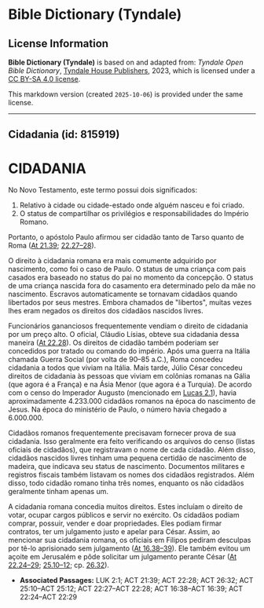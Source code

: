 # Bible Dictionary (Tyndale)

## License Information

**Bible Dictionary (Tyndale)** is based on and adapted from: _Tyndale Open Bible Dictionary_, [Tyndale House Publishers](https://tyndaleopenresources.com/), 2023, which is licensed under a [CC BY-SA 4.0 license](https://creativecommons.org/licenses/by-sa/4.0/legalcode.en).

This markdown version (created `2025-10-06`) is provided under the same license.



--------------------------------

## Cidadania (id: 815919)

CIDADANIA
=========

No Novo Testamento, este termo possui dois significados:

1. Relativo à cidade ou cidade\-estado onde alguém nasceu e foi criado.
2. O status de compartilhar os privilégios e responsabilidades do Império Romano.

Portanto, o apóstolo Paulo afirmou ser cidadão tanto de Tarso quanto de Roma ([At 21\.39](https://ref.ly/Acts21:39); [22\.27–28](https://ref.ly/Acts22:27-Acts22:28)).

O direito à cidadania romana era mais comumente adquirido por nascimento, como foi o caso de Paulo. O status de uma criança com pais casados era baseado no status do pai no momento da concepção. O status de uma criança nascida fora do casamento era determinado pelo da mãe no nascimento. Escravos automaticamente se tornavam cidadãos quando libertados por seus mestres. Embora chamados de "libertos", muitas vezes lhes eram negados os direitos dos cidadãos nascidos livres.

Funcionários gananciosos frequentemente vendiam o direito de cidadania por um preço alto. O oficial, Cláudio Lísias, obteve sua cidadania dessa maneira ([At 22\.28](https://ref.ly/Acts22:28)). Os direitos de cidadão também poderiam ser concedidos por tratado ou comando do império. Após uma guerra na Itália chamada Guerra Social (por volta de 90–85 a.C.), Roma concedeu cidadania a todos que viviam na Itália. Mais tarde, Júlio César concedeu direitos de cidadania às pessoas que viviam em colônias romanas na Gália (que agora é a França) e na Ásia Menor (que agora é a Turquia). De acordo com o censo do Imperador Augusto (mencionado em [Lucas 2\.1](https://ref.ly/Luke2:1)), havia aproximadamente 4\.233\.000 cidadãos romanos na época do nascimento de Jesus. Na época do ministério de Paulo, o número havia chegado a 6\.000\.000\.

Cidadãos romanos frequentemente precisavam fornecer prova de sua cidadania. Isso geralmente era feito verificando os arquivos do censo (listas oficiais de cidadãos), que registravam o nome de cada cidadão. Além disso, cidadãos nascidos livres tinham uma pequena certidão de nascimento de madeira, que indicava seu status de nascimento. Documentos militares e registros fiscais também listavam os nomes dos cidadãos registrados. Além disso, todo cidadão romano tinha três nomes, enquanto os não cidadãos geralmente tinham apenas um.

A cidadania romana concedia muitos direitos. Estes incluíam o direito de votar, ocupar cargos públicos e servir no exército. Os cidadãos podiam comprar, possuir, vender e doar propriedades. Eles podiam firmar contratos, ter um julgamento justo e apelar para César. Assim, ao mencionar sua cidadania romana, os oficiais em Filipos pediram desculpas por tê\-lo aprisionado sem julgamento ([At 16\.38–39](https://ref.ly/Acts16:38-Acts16:39)). Ele também evitou um açoite em Jerusalém e pôde solicitar um julgamento perante César ([At 22\.24–29](https://ref.ly/Acts22:24-Acts22:29); [25\.10–12](https://ref.ly/Acts25:10-Acts25:12); cp. [26\.32](https://ref.ly/Acts26:32)).

* **Associated Passages:** LUK 2:1; ACT 21:39; ACT 22:28; ACT 26:32; ACT 25:10–ACT 25:12; ACT 22:27–ACT 22:28; ACT 16:38–ACT 16:39; ACT 22:24–ACT 22:29

